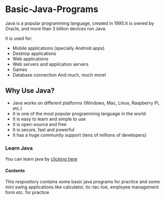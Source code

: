 # Basic-Java-Programs

Java is a popular programming language, created in 1995.It is owned by Oracle, and more than 3 billion devices run Java.

It is used for:

* Mobile applications (specially Android apps)
* Desktop applications
* Web applications
* Web servers and application servers
* Games
* Database connection
And much, much more!

##  Why Use Java?

* Java works on different platforms (Windows, Mac, Linux, Raspberry Pi, etc.)
* It is one of the most popular programming language in the world
* It is easy to learn and simple to use
* It is open-source and free
* It is secure, fast and powerful
* It has a huge community support (tens of millions of developers)

### Learn Java

You can learn java by [clicking here](https://www.w3schools.com/java/)

####  Contents 

This respository contains some basic java programs for practice and some mini swing applications like calculator, tic-tac-toe, employee management form etc. for practice
